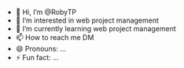 - 👋 Hi, I’m @RobyTP
- 👀 I’m interested in web project management
- 🌱 I’m currently learning web project management
- 📫 How to reach me DM
- 😄 Pronouns: ...
- ⚡ Fun fact: ...

<!---
RobyTP/RobyTP is a ✨ special ✨ repository because its `README.md` (this file) appears on your GitHub profile.
You can click the Preview link to take a look at your changes.
--->
